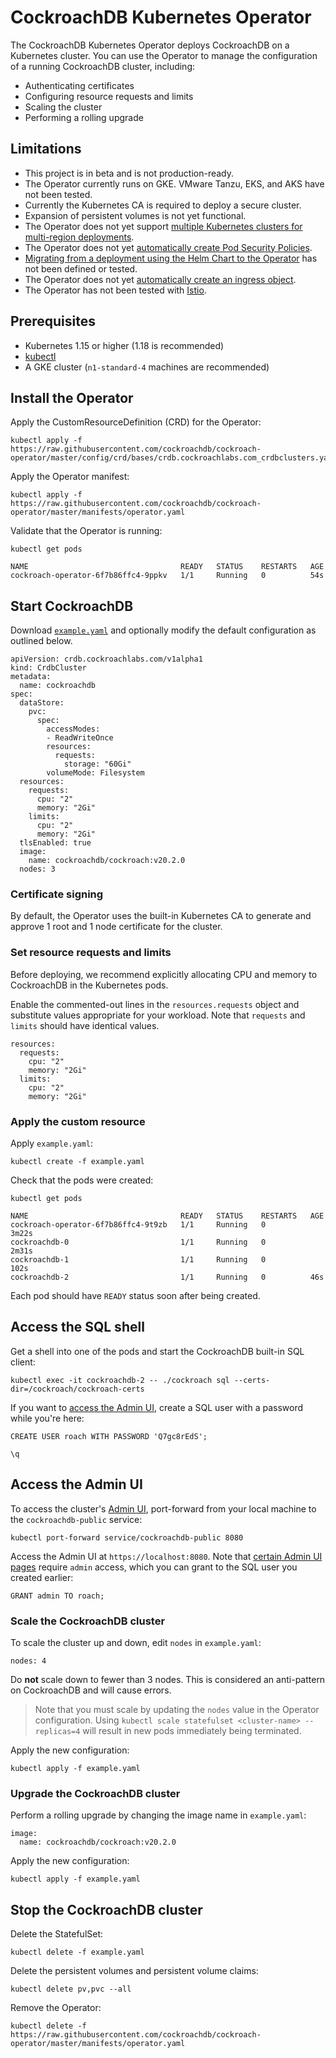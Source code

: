 # CockroachDB Kubernetes Operator

The CockroachDB Kubernetes Operator deploys CockroachDB on a Kubernetes cluster. You can use the Operator to manage the configuration of a running CockroachDB cluster, including:

- Authenticating certificates
- Configuring resource requests and limits
- Scaling the cluster
- Performing a rolling upgrade

## Limitations

- This project is in beta and is not production-ready.
- The Operator currently runs on GKE. VMware Tanzu, EKS, and AKS have not been tested.
- Currently the Kubernetes CA is required to deploy a secure cluster.
- Expansion of persistent volumes is not yet functional.
- The Operator does not yet support [multiple Kubernetes clusters for multi-region deployments](https://www.cockroachlabs.com/docs/stable/orchestrate-cockroachdb-with-kubernetes-multi-cluster.html#eks).
- The Operator does not yet [automatically create Pod Security Policies](https://github.com/cockroachdb/cockroach-operator/issues/216).
- [Migrating from a deployment using the Helm Chart to the Operator](https://github.com/cockroachdb/cockroach-operator/issues/140) has not been defined or tested.
- The Operator does not yet [automatically create an ingress object](https://github.com/cockroachdb/cockroach-operator/issues/76).
- The Operator has not been tested with [Istio](https://istio.io/).  

## Prerequisites

- Kubernetes 1.15 or higher (1.18 is recommended)
- [kubectl](https://kubernetes.io/docs/tasks/tools/install-kubectl/)
- A GKE cluster (`n1-standard-4` machines are recommended)

## Install the Operator

Apply the CustomResourceDefinition (CRD) for the Operator:

```
kubectl apply -f https://raw.githubusercontent.com/cockroachdb/cockroach-operator/master/config/crd/bases/crdb.cockroachlabs.com_crdbclusters.yaml
```

Apply the Operator manifest:

```
kubectl apply -f https://raw.githubusercontent.com/cockroachdb/cockroach-operator/master/manifests/operator.yaml
```

Validate that the Operator is running:

```
kubectl get pods
```

```
NAME                                  READY   STATUS    RESTARTS   AGE
cockroach-operator-6f7b86ffc4-9ppkv   1/1     Running   0          54s
```

## Start CockroachDB

Download [`example.yaml`](https://github.com/cockroachdb/cockroach-operator/examples/example.yaml) and optionally modify the default configuration as outlined below.

```
apiVersion: crdb.cockroachlabs.com/v1alpha1
kind: CrdbCluster
metadata:
  name: cockroachdb
spec:
  dataStore:
    pvc:
      spec:
        accessModes:
        - ReadWriteOnce
        resources:
          requests:
            storage: "60Gi"
        volumeMode: Filesystem
  resources:
    requests:
      cpu: "2"
      memory: "2Gi"
    limits:
      cpu: "2"
      memory: "2Gi"
  tlsEnabled: true
  image:
    name: cockroachdb/cockroach:v20.2.0
  nodes: 3
```

### Certificate signing

By default, the Operator uses the built-in Kubernetes CA to generate and approve 1 root and 1 node certificate for the cluster.

### Set resource requests and limits

Before deploying, we recommend explicitly allocating CPU and memory to CockroachDB in the Kubernetes pods. 

Enable the commented-out lines in the `resources.requests` object and substitute values appropriate for your workload. Note that `requests` and `limits` should have identical values.

```
resources:
  requests:
    cpu: "2"
    memory: "2Gi"
  limits:
    cpu: "2"
    memory: "2Gi"
```

### Apply the custom resource

Apply `example.yaml`:

```
kubectl create -f example.yaml
```

Check that the pods were created:

```
kubectl get pods
```

```
NAME                                  READY   STATUS    RESTARTS   AGE
cockroach-operator-6f7b86ffc4-9t9zb   1/1     Running   0          3m22s
cockroachdb-0                         1/1     Running   0          2m31s
cockroachdb-1                         1/1     Running   0          102s
cockroachdb-2                         1/1     Running   0          46s
```

Each pod should have `READY` status soon after being created.

## Access the SQL shell

Get a shell into one of the pods and start the CockroachDB built-in SQL client:

```
kubectl exec -it cockroachdb-2 -- ./cockroach sql --certs-dir=/cockroach/cockroach-certs
```

If you want to [access the Admin UI](#access-the-admin-ui), create a SQL user with a password while you're here:

```
CREATE USER roach WITH PASSWORD 'Q7gc8rEdS';
```

```
\q
```

## Access the Admin UI

To access the cluster's [Admin UI](https://www.cockroachlabs.com/docs/v20.2/admin-ui-overview), port-forward from your local machine to the `cockroachdb-public` service:

```
kubectl port-forward service/cockroachdb-public 8080
```

Access the Admin UI at `https://localhost:8080`. Note that [certain Admin UI pages](https://www.cockroachlabs.com/docs/v20.2/admin-ui-overview#admin-ui-access) require `admin` access, which you can grant to the SQL user you created earlier:

```
GRANT admin TO roach;
```

### Scale the CockroachDB cluster

To scale the cluster up and down, edit `nodes` in `example.yaml`:

```
nodes: 4
```

Do **not** scale down to fewer than 3 nodes. This is considered an anti-pattern on CockroachDB and will cause errors.

> Note that you must scale by updating the `nodes` value in the Operator configuration. Using `kubectl scale statefulset <cluster-name> --replicas=4` will result in new pods immediately being terminated.

Apply the new configuration:

```
kubectl apply -f example.yaml
```

### Upgrade the CockroachDB cluster

Perform a rolling upgrade by changing the image name in `example.yaml`:

```
image:
  name: cockroachdb/cockroach:v20.2.0
```

Apply the new configuration:

```
kubectl apply -f example.yaml
```

## Stop the CockroachDB cluster

Delete the StatefulSet:

```
kubectl delete -f example.yaml
```

Delete the persistent volumes and persistent volume claims:

```
kubectl delete pv,pvc --all
```

Remove the Operator:

```
kubectl delete -f https://raw.githubusercontent.com/cockroachdb/cockroach-operator/master/manifests/operator.yaml
```
